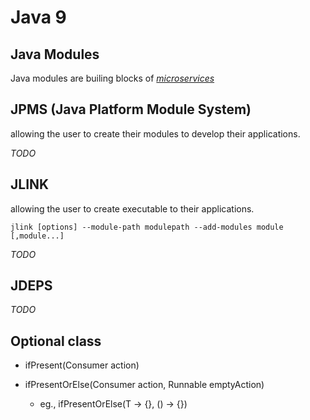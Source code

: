 
# Java 9

## Java Modules
Java modules are builing blocks of [*microservices*](TODO)

## JPMS (Java Platform Module System)

allowing the user to create their modules to develop their applications.

_TODO_

## JLINK

allowing the user to create executable to their applications.

```
jlink [options] --module-path modulepath --add-modules module [,module...]
```

_TODO_

## JDEPS

_TODO_


## Optional class

 * ifPresent(Consumer action)
 
 * ifPresentOrElse(Consumer action, Runnable emptyAction)
    * eg., ifPresentOrElse(T -> {}, () -> {})

